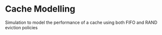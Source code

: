 # Cache Modelling
Simulation to model the performance of a cache using both FIFO and RAND eviction policies 
